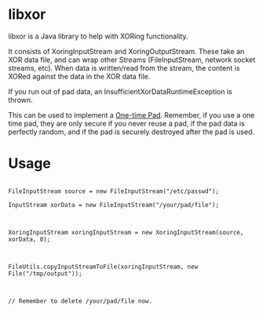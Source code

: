 libxor
======

libxor is a Java library to help with XORing functionality.

It consists of XoringInputStream and XoringOutputStream.
These take an XOR data file, and can wrap other Streams (FileInputStream, network socket streams, etc).
When data is written/read from the stream, the content is XORed against the data in the XOR data file.

If you run out of pad data, an InsufficientXorDataRuntimeException is thrown.

This can be used to implement a <a href="https://en.wikipedia.org/wiki/One-time_pad">One-time Pad</a>.
Remember, if you use a one time pad, they are only secure if you never reuse a pad, if the pad data is perfectly random, and if the pad is securely destroyed after the pad is used.

Usage
=====

<code>
FileInputStream source = new FileInputStream("/etc/passwd");<br>
InputStream xorData = new FileInputStream("/your/pad/file");<br>
<br>
XoringInputStream xoringInputStream = new XoringInputStream(source, xorData, 0);<br>
<br>
FileUtils.copyInputStreamToFile(xoringInputStream, new File("/tmp/output"));<br>
<br>
// Remember to delete /your/pad/file now.
</code>

